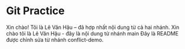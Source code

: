 # Git Practice
Xin chào! Tôi là Lê Văn Hậu – đã hợp nhất nội dung từ cả hai nhánh.
Xin chào tôi là Lê Văn Hậu - đây là nội dung từ nhánh main
Đây là README được chỉnh sửa từ nhánh conflict-demo.
